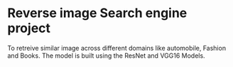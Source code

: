 # Reverse image Search engine project

To retreive similar image across different domains like automobile, Fashion and Books. 
The model is built using the ResNet and VGG16 Models.

